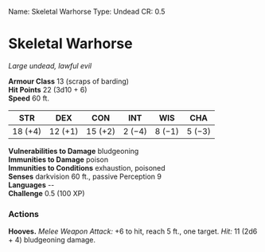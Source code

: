 Name: Skeletal Warhorse
Type: Undead
CR: 0.5

# Skeletal Warhorse
_Large undead, lawful evil_

**Armour Class** 13 (scraps of barding)    
**Hit Points** 22 (3d10 + 6)    
**Speed** 60 ft. 

| STR     | DEX     | CON     | INT     | WIS     | CHA     |
|---------|---------|---------|---------|---------|---------|
| 18 (+4) | 12 (+1) | 15 (+2) | 2 (−4)  | 8 (−1)  | 5 (−3)  |

**Vulnerabilities to Damage** bludgeoning    
**Immunities to Damage** poison    
**Immunities to Conditions** exhaustion, poisoned    
**Senses** darkvision 60 ft., passive Perception 9    
**Languages** --    
**Challenge** 0.5 (100 XP) 

### Actions 
**Hooves.** _Melee Weapon Attack:_ +6 to hit, reach 5 ft., one target. _Hit:_ 11 (2d6 + 4) bludgeoning damage.